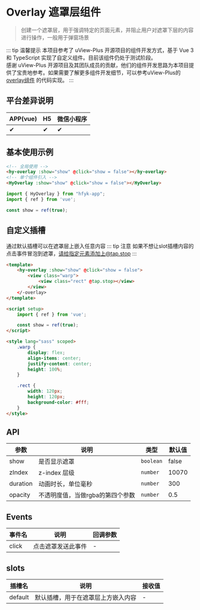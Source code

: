 # Overlay 遮罩层组件
> 创建一个遮罩层，用于强调特定的页面元素，并阻止用户对遮罩下层的内容进行操作，一般用于弹窗场景

::: tip 温馨提示
本项目参考了 uView-Plus 开源项目的组件开发方式，基于 Vue 3 和 TypeScript 实现了自定义组件。目前该组件仍处于测试阶段。<br>
感谢 uView-Plus 开源项目及其团队成员的贡献，他们的组件开发思路为本项目提供了宝贵地参考。如果需要了解更多组件开发细节，可以参考uView-Plus的 [overlay组件](https://uiadmin.net/uview-plus/components/overlay.html) 的代码实现。
:::

## 平台差异说明

| APP(vue) | H5 | 微信小程序 |
|-----|----|-------|
| ✔   | ✔  | ✔     |

## 基本使用示例

```html
<!-- 全局使用 -->
<hy-overlay :show="show" @click="show = false"></hy-overlay>
<!-- 单个组件引入 -->
<HyOverlay :show="show" @click="show = false"></HyOverlay>
```
```ts
import { HyOverlay } from "hfyk-app";
import { ref } from 'vue';

const show = ref(true);
```

## 自定义插槽
通过默认插槽可以在遮罩层上嵌入任意内容
::: tip 注意
如果不想让slot插槽内容的点击事件冒泡到遮罩，请给指定元素添加上@tap.stop
:::
```html
<template>
    <hy-overlay :show="show" @click="show = false">
        <view class="warp">
            <view class="rect" @tap.stop></view>
        </view>
    </-overlay>
</template>

<script setup>
    import { ref } from 'vue';

    const show = ref(true);
</script>

<style lang="sass" scoped>
    .warp {
        display: flex;
        align-items: center;
        justify-content: center;
        height: 100%;
    }

    .rect {
        width: 120px;
        height: 120px;
        background-color: #fff;
    }
</style>
```

## API

| 参数       | 说明                 | 类型        | 默认值   |
|----------|--------------------|-----------|-------|
| show     | 是否显示遮罩             | `boolean` | false |
| zIndex   | z-index 层级         | `number`  | 10070 |
| duration | 动画时长，单位毫秒          | `number`  | 300   |
| opacity  | 不透明度值，当做rgba的第四个参数 | `number`  | 0.5   |

## Events

| 事件名   | 说明        | 回调参数 |
|-------|-----------|------|
| click | 点击遮罩发送此事件 | -    |

## slots

| 插槽名     | 说明                | 接收值 |
|---------|-------------------|-----|
| default | 默认插槽，用于在遮罩层上方嵌入内容 | -   |